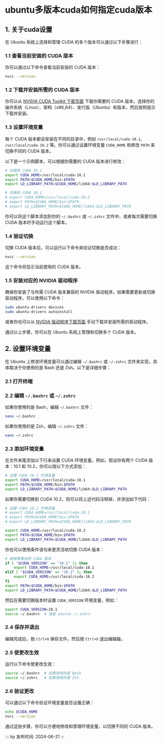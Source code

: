 ﻿# ubuntu多版本cuda如何指定cuda版本

## 1. 关于cuda设置

在 Ubuntu 系统上选择和管理 CUDA 的多个版本可以通过以下步骤进行：

### 1.1 查看当前安装的 CUDA 版本
你可以通过以下命令查看当前安装的 CUDA 版本：

```bash
nvcc --version
```

### 1.2 下载并安装所需的 CUDA 版本
你可以从 [NVIDIA CUDA Toolkit 下载页面](https://developer.nvidia.com/cuda-downloads) 下载你需要的 CUDA 版本。选择你的操作系统（Linux）、架构（x86_64）、发行版（Ubuntu）和版本，然后按照提示下载并安装。

### 1.3 设置环境变量
每个 CUDA 版本都会安装在不同的目录中，例如 `/usr/local/cuda-10.1`, `/usr/local/cuda-10.2` 等。你可以通过设置环境变量 `CUDA_HOME` 和修改 `PATH` 来切换不同的 CUDA 版本。

以下是一个示例脚本，可以根据你需要的 CUDA 版本进行修改：

```bash
# 切换到 CUDA 10.1
export CUDA_HOME=/usr/local/cuda-10.1
export PATH=$CUDA_HOME/bin:$PATH
export LD_LIBRARY_PATH=$CUDA_HOME/lib64:$LD_LIBRARY_PATH

# 切换到 CUDA 10.2
# export CUDA_HOME=/usr/local/cuda-10.2
# export PATH=$CUDA_HOME/bin:$PATH
# export LD_LIBRARY_PATH=$CUDA_HOME/lib64:$LD_LIBRARY_PATH
```

你可以将这个脚本添加到你的 `~/.bashrc` 或 `~/.zshrc` 文件中，或者每次需要切换 CUDA 版本时手动运行这个脚本。

### 1.4 验证切换
切换 CUDA 版本后，可以运行以下命令来验证切换是否成功：

```bash
nvcc --version
```

这个命令将显示当前使用的 CUDA 版本。

### 1.5 安装对应的 NVIDIA 驱动程序
确保你安装了与所需 CUDA 版本兼容的 NVIDIA 驱动程序。如果需要更新或切换驱动程序，可以使用以下命令：

```bash
sudo ubuntu-drivers devices
sudo ubuntu-drivers autoinstall
```

或者你也可以从 [NVIDIA 驱动程序下载页面](https://www.nvidia.com/Download/index.aspx) 手动下载并安装所需的驱动程序。

通过以上步骤，你可以在 Ubuntu 系统上管理和切换多个 CUDA 版本。


## 2. 设置环境变量
在 Ubuntu 上修改环境变量可以通过编辑 `~/.bashrc` 或 `~/.zshrc` 文件来实现，具体取决于你使用的是 Bash 还是 Zsh。以下是详细步骤：

### 2.1 打开终端

### 2.2 编辑 `~/.bashrc` 或 `~/.zshrc`

如果你使用的是 Bash，编辑 `~/.bashrc` 文件：

```bash
nano ~/.bashrc
```

如果你使用的是 Zsh，编辑 `~/.zshrc` 文件：

```bash
nano ~/.zshrc
```

### 2.3 添加环境变量

在文件末尾添加以下行来设置 CUDA 环境变量。例如，假设你有两个 CUDA 版本：10.1 和 10.2，你可以按以下方式添加：

```bash
# 设置 CUDA 10.1 环境变量
export CUDA_HOME=/usr/local/cuda-10.1
export PATH=$CUDA_HOME/bin:$PATH
export LD_LIBRARY_PATH=$CUDA_HOME/lib64:$LD_LIBRARY_PATH
```

如果你需要切换到 CUDA 10.2，则可以将上述代码注释掉，并添加如下代码：

```bash
# 设置 CUDA 10.2 环境变量
# export CUDA_HOME=/usr/local/cuda-10.1
# export PATH=$CUDA_HOME/bin:$PATH
# export LD_LIBRARY_PATH=$CUDA_HOME/lib64:$LD_LIBRARY_PATH

export CUDA_HOME=/usr/local/cuda-10.2
export PATH=$CUDA_HOME/bin:$PATH
export LD_LIBRARY_PATH=$CUDA_HOME/lib64:$LD_LIBRARY_PATH
```

你也可以使用条件语句来更灵活地切换 CUDA 版本：

```bash
# 根据需要选择 CUDA 版本
if [ "$CUDA_VERSION" == "10.1" ]; then
    export CUDA_HOME=/usr/local/cuda-10.1
elif [ "$CUDA_VERSION" == "10.2" ]; then
    export CUDA_HOME=/usr/local/cuda-10.2
fi
export PATH=$CUDA_HOME/bin:$PATH
export LD_LIBRARY_PATH=$CUDA_HOME/lib64:$LD_LIBRARY_PATH
```

然后在需要切换版本时设置 `CUDA_VERSION` 环境变量，例如：

```bash
export CUDA_VERSION=10.1
source ~/.bashrc  # 或者 source ~/.zshrc
```

### 2.4 保存并退出

编辑完成后，按 `Ctrl+O` 保存文件，然后按 `Ctrl+X` 退出编辑器。

### 2.5 使更改生效

运行以下命令使更改生效：

```bash
source ~/.bashrc  # 如果使用的是 Bash
source ~/.zshrc   # 如果使用的是 Zsh
```

### 2.6 验证更改

可以通过以下命令验证环境变量是否设置正确：

```bash
echo $CUDA_HOME
nvcc --version
```

通过这些步骤，你可以方便地修改和管理环境变量，以切换不同的 CUDA 版本。

::: tip 发布时间:
2024-06-21
:::
